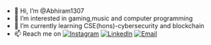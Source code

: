 - 👋 Hi, I’m @Abhiram1307
- 👀 I’m interested in gaming,music and computer programming
- 🌱 I’m currently learning CSE(hons)-cybersecurity and blockchain
- 📫 Reach me on [![Instagram](https://img.shields.io/badge/Instagram-%23E4405F?style=for-the-badge&logo=instagram&logoColor=white)](https://www.instagram.com/prince_abhi04/) [![LinkedIn](https://img.shields.io/badge/LinkedIn-%230077B5?style=for-the-badge&logo=linkedin&logoColor=white)](https://www.linkedin.com/in/abhi-ram-1307n/) [![Email](https://img.shields.io/badge/Gmail-%23D14836?style=for-the-badge&logo=gmail&logoColor=white)](mailto:abhiramchandu81@gmail.com)



<!---
Abhiram1307/Abhiram1307 is a ✨ special ✨ repository because its `README.md` (this file) appears on your GitHub profile.
You can click the Preview link to take a look at your changes.
--->
